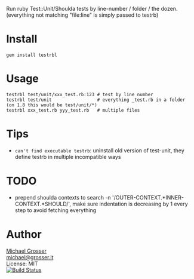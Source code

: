 Run ruby Test::Unit/Shoulda tests by line-number / folder / the dozen.<br/>
(everything not matching "file:line" is simply passed to testrb)

Install
=======
    gem install testrbl

Usage
=====
    testrbl test/unit/xxx_test.rb:123 # test by line number
    testrbl test/unit                 # everything _test.rb in a folder (on 1.8 this would be test/unit/*)
    testrbl xxx_test.rb yyy_test.rb   # multiple files

Tips
====
 - `can't find executable testrb`: uninstall old version of test-unit, they define testrb in multiple incompatible ways

TODO
====
 - prepend shoulda contexts to search -n '/OUTER-CONTEXT.*INNER-CONTEXT.*SHOULD/', make sure indentation is decreasing by 1 every step to avoid fetching everything

Author
======
[Michael Grosser](http://grosser.it)<br/>
michael@grosser.it<br/>
License: MIT<br/>
[![Build Status](https://secure.travis-ci.org/grosser/testrbl.png)](http://travis-ci.org/grosser/testrbl)
